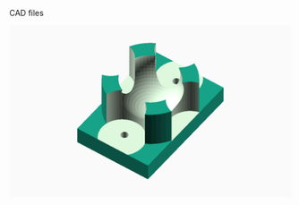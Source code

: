 CAD files

![Bearing Holder in OpenSCAD](https://github.com/eb8ga/microbitDirectionBot/raw/main/images/bearingHolder.png "bearing holder")
